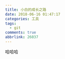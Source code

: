 ```yaml
---
title: 小白的成长之路
date: 2018-06-16 01:47:17
categories: 工具
tags:
  - git
comments: true
abbrlink: 26037
---
```


哈哈哈
